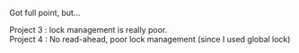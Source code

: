 Got full point, but...  

Project 3 : lock management is really poor.  
Project 4 : No read-ahead, poor lock management (since I used global lock)
